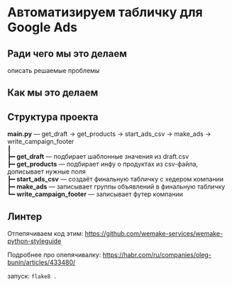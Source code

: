 # Автоматизируем табличку для Google Ads

## Ради чего мы это делаем
описать решаемые проблемы

## Как мы это делаем

## Структура проекта
**main.py** — get_draft → get_products → start_ads_csv → make_ads → write_campaign_footer\
┃\
┣━ **get_draft** — подбирает шаблонные значения из draft.csv\
┣━ **get_products** — подбирает инфу о продуктах из csv-файла, дописывает нужные поля\
┣━ **start_ads_csv** — создаёт финальную табличку с хедером компании\
┣━ **make_ads** — записывает группы объявлений в финальную табличку\
┗━ **write_campaign_footer** — записывает футер компании

## Линтер
Отпепячиваем код этим:
https://github.com/wemake-services/wemake-python-styleguide

Подробнее про опепячивалку:
https://habr.com/ru/companies/oleg-bunin/articles/433480/

запуск:
`flake8 .`
